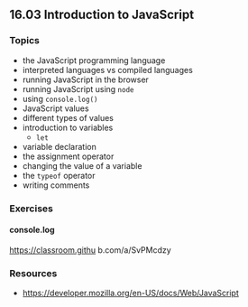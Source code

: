 ## 16.03 Introduction to JavaScript

### Topics

- the JavaScript programming language
- interpreted languages vs compiled languages
- running JavaScript in the browser
- running JavaScript using `node`
- using `console.log()`
- JavaScript values
- different types of values
- introduction to variables
  - `let`
- variable declaration
- the assignment operator
- changing the value of a variable
- the `typeof` operator
- writing comments

### Exercises

#### console.log

https://classroom.githu b.com/a/SvPMcdzy

### Resources

- https://developer.mozilla.org/en-US/docs/Web/JavaScript
